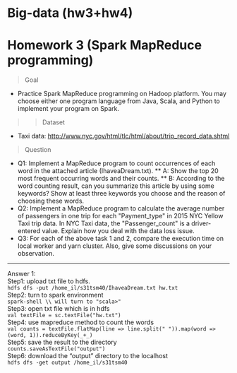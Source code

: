 # Big-data (hw3+hw4)

# Homework 3 (Spark MapReduce programming)

> Goal
* Practice Spark MapReduce programming on Hadoop platform. You may choose either one program language from Java, Scala, and Python to implement your program on Spark.
>> Dataset
* Taxi data: http://www.nyc.gov/html/tlc/html/about/trip_record_data.shtml
> Question
* Q1: Implement a MapReduce program to count occurrences of each word in the attached article (IhaveaDream.txt).
** A: Show the top 20 most frequent occurring words and their counts.
** B: According to the word counting result, can you summarize this article by using some keywords? Show at least three keywords you choose and the reason of choosing these words.
* Q2: Implement a MapReduce program to calculate the average number of passengers in one trip for each "Payment_type" in 2015 NYC Yellow Taxi trip data. In NYC Taxi data, the "Passenger_count" is a driver-entered value. Explain how you deal with the data loss issue.
* Q3: For each of the above task 1 and 2, compare the execution time on local worker and yarn cluster. Also, give some discussions on your observation.
***
Answer 1:   
Step1: upload txt file to hdfs.   
`hdfs dfs -put /home_il/s31tsm40/IhaveaDream.txt hw.txt`   
Step2: turn to spark environment   
`spark-shell \\ will turn to "scala>"`   
Step3: open txt file which is in hdfs   
`val textFile = sc.textFile("hw.txt")`   
Step4: use mapreduce method to count the words   
`val counts = textFile.flatMap(line => line.split(" ")).map(word => (word, 1)).reduceByKey(_+_)`   
Step5: save the result to the directory   
`counts.saveAsTextFile("output")`   
Step6: download the “output” directory to the localhost   
`hdfs dfs -get output /home_il/s31tsm40`   
